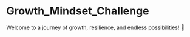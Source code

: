 # Growth_Mindset_Challenge
Welcome to a journey of growth, resilience, and endless possibilities! 🚀
